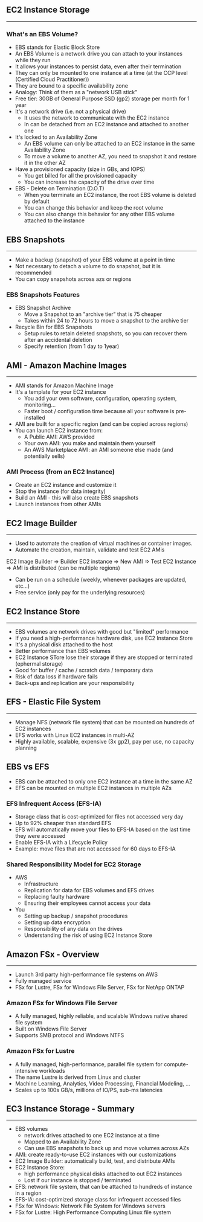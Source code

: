 ## EC2 Instance Storage

---

### What's an EBS Volume?

- EBS stands for Elastic Block Store
- An EBS Volume is a network drive you can attach to your instances while they run
- It allows your instances to persist data, even after their termination
- They can only be mounted to one instance at a time (at the CCP level (Certified Cloud Practitioner))
- They are bound to a specific availability zone
- Analogy: Think of them as a "network USB stick"
- Free tier: 30GB of General Purpose SSD (gp2) storage per month for 1 year
- It's a network drive (i.e. not a physical drive)
    - It uses the network to communicate with the EC2 instance
    - In can be detached from an EC2 instance and attached to another one
- It's locked to an Availability Zone
    - An EBS volume can only be attached to an EC2 instance in the same Availability Zone
    - To move a volume to another AZ, you need to snapshot it and restore it in the other AZ
- Have a provisioned capacity (size in GBs, and IOPS)
    - You get billed for all the provisioned capacity
    - You can increase the capacity of the drive over time
- EBS - Delete on Termination (D.O.T)
    - When you terminate an EC2 instance, the root EBS volume is deleted by default
    - You can change this behavior and keep the root volume
    - You can also change this behavior for any other EBS volume attached to the instance

## EBS Snapshots

---

- Make a backup (snapshot) of your EBS volume at a point in time
- Not necessary to detach a volume to do snapshot, but it is recommended
- You can copy snapshots across azs or regions

### EBS Snapshots Features

- EBS Snapshot Archive
    - Move a Snapshot to an "archive tier" that is 75 cheaper
    - Takes within 24 to 72 hours to move a snapshot to the archive tier
- Recycle Bin for EBS Snapshots
    - Setup rules to retain deleted snapshots, so you can recover them after an accidental deletion
    - Specify retention (from 1 day to 1year)

## AMI - Amazon Machine Images

---

- AMI stands for Amazon Machine Image
- It's a template for your EC2 instance
    - You add your own software, configuration, operating system, monitoring...
    - Faster boot / configuration time because all your software is pre-installed
- AMI are built for a specific region (and can be copied across regions)
- You can launch EC2 instance from:
    - A Public AMI: AWS provided
    - Your own AMI: you make and maintain them yourself
    - An AWS Marketplace AMI: an AMI someone else made (and potentially sells)

### AMI Process (from an EC2 Instance)

- Create an EC2 instance and customize it
- Stop the instance (for data integrity)
- Build an AMI - this will also create EBS snapshots
- Launch instances from other AMIs

## EC2 Image Builder 

---

- Used to automate the creation of virtual machines or container images.
- Automate the creation, maintain, validate and test EC2 AMis

EC2 Image Builder => Builder EC2 instance => New AMI => Test EC2 Instance  => AMI is distributed (can be multiple regions)

- Can be run on a schedule (weekly, whenever packages are updated, etc...)
- Free service (only pay for the underlying resources)

## EC2 Instance Store

---

- EBS volumes are network drives with good but "limited" performance
- If you need a high-performance hardware disk, use EC2 Instance Store
- It's a physical disk attached to the host
- Better performance than EBS volumes
- EC2 Instance STore lose their storage if they are stopped or terminated (ephermal storage)
- Good for buffer / cache / scratch data / temporary data
- Risk of data loss if hardware fails
- Back-ups and replication are your responsibility

## EFS  - Elastic File System

---

- Manage NFS (network file system) that can be mounted on hundreds of EC2 instances
- EFS works with Linux EC2 instances in multi-AZ
- Highly available, scalable, expensive (3x gp2), pay per use, no capacity planning

## EBS vs EFS

- EBS can be attached to only one EC2 instance at a time in the same AZ
- EFS can be mounted on multiple EC2 instances in multiple AZs

### EFS Infrequent Access (EFS-IA)

- Storage class that is cost-optimized for files not accessed very day
- Up to 92% cheaper than standard EFS
- EFS will automatically move your files to EFS-IA based on the last time they were accessed
- Enable EFS-IA with a Lifecycle Policy
- Example: move files that are not accessed for 60 days to EFS-IA

### Shared Responsibility Model for EC2 Storage  

- AWS
  - Infrastructure
  - Replication for data for EBS volumes and EFS drives 
  - Replacing faulty hardware
  - Ensuring their employees cannot access your data
- You
  - Setting up backup / snapshot procedures 
  - Setting up data encryption 
  - Responsibility of any data on the drives 
  - Understanding the risk of using EC2 Instance Store

## Amazon FSx - Overview

--- 

- Launch 3rd party high-performance file systems on AWS 
- Fully managed service 
- FSx for Lustre, FSx for Windows File Server, FSx for NetApp ONTAP

### Amazon FSx for Windows File Server 

- A fully managed, highly reliable, and scalable Windows native shared file system
- Built on Windows File Server
- Supports SMB protocol and Windows NTFS

### Amazon FSx for Lustre

- A fully managed, high-performance, parallel file system for compute-intensive workloads
- The name Lustre is derived from Linux and cluster 
- Machine Learning, Analytics, Video Processing, Financial Modeling, ...
- Scales up to 100s GB/s, millions of IO/PS, sub-ms latencies 

## EC3 Instance Storage - Summary

---

- EBS volumes
  - network drives attached to one EC2 instance at a time 
  - Mapped to an Availability Zone
  - Can use EBS snapshots to back up and move volumes across AZs
- AMI: create ready-to-use EC2 instances with our customizations 
- EC2 Image Builder: automatically build, test, and distribute AMIs
- EC2 Instance Store: 
  - high performance physical disks attached to out EC2 instances
  - Lost if our instance is stopped / terminated 
- EFS: network file system, that can be attached to hundreds of instance in a region 
- EFS-IA: cost-optimized storage class for infrequent accessed files 
- FSx for Windows: Network File System for Windows servers 
- FSx for Lustre: High Performance Computing Linux file system 
